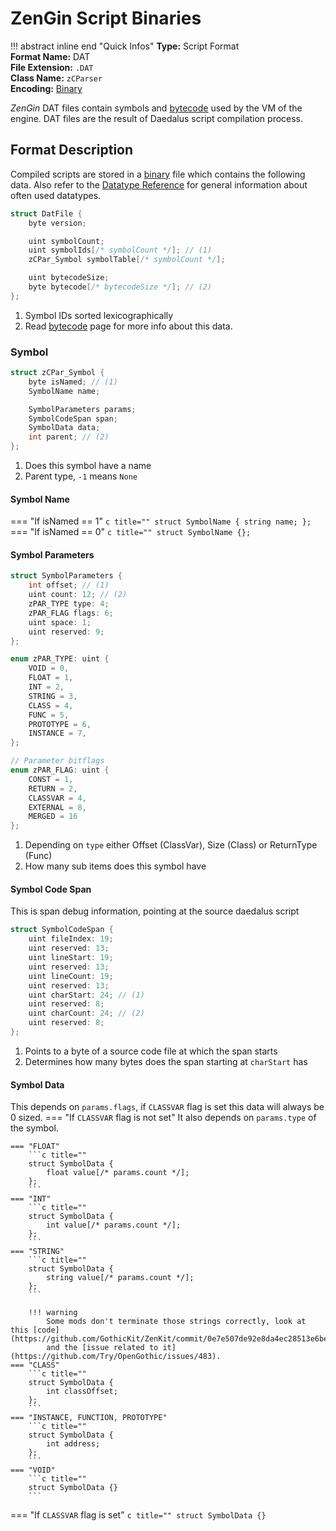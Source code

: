 # ZenGin Script Binaries

!!! abstract inline end "Quick Infos"
    **Type:** Script Format<br/>
    **Format Name:** DAT<br/>
    **File Extension:** `.DAT`<br/>
    **Class Name:** `zCParser`<br/>
    **Encoding:** [Binary](../encodings/binary.md)<br/>

*ZenGin* DAT files contain symbols and [bytecode](./bytecode.md) used by the VM of the engine.
DAT files are the result of Daedalus script compilation process.

## Format Description

Compiled scripts are stored in a [binary](../encodings/binary.md) file which contains the following data. Also refer to the
[Datatype Reference](../datatypes.md) for general information about often used datatypes.

```c title="DAT Structure"
struct DatFile {
    byte version;

    uint symbolCount;
    uint symbolIds[/* symbolCount */]; // (1)
    zCPar_Symbol symbolTable[/* symbolCount */];

    uint bytecodeSize;
    byte bytecode[/* bytecodeSize */]; // (2)
};
```

1. Symbol IDs sorted lexicographically
2. Read [bytecode](./bytecode.md) page for more info about this data.

### Symbol

```c title=""
struct zCPar_Symbol {
    byte isNamed; // (1) 
    SymbolName name;

    SymbolParameters params;
    SymbolCodeSpan span;
    SymbolData data;
    int parent; // (2)
};
```

1. Does this symbol have a name
2. Parent type, `-1` means `None`

#### Symbol Name

=== "If isNamed == 1"
    ```c title=""
    struct SymbolName {
        string name;
    };
    ```
=== "If isNamed == 0"
    ```c title=""
    struct SymbolName {};
    ```

#### Symbol Parameters

```c title=""
struct SymbolParameters {
    int offset; // (1)
    uint count: 12; // (2)
    zPAR_TYPE type: 4;
    zPAR_FLAG flags: 6;
    uint space: 1;
    uint reserved: 9;
};

enum zPAR_TYPE: uint {
    VOID = 0,
    FLOAT = 1,
    INT = 2,
    STRING = 3,
    CLASS = 4,
    FUNC = 5,
    PROTOTYPE = 6,
    INSTANCE = 7,
};

// Parameter bitflags
enum zPAR_FLAG: uint {
    CONST = 1,
    RETURN = 2,
    CLASSVAR = 4,
    EXTERNAL = 8,
    MERGED = 16
};
```

1. Depending on `type` either Offset (ClassVar), Size (Class) or ReturnType (Func)
2. How many sub items does this symbol have

#### Symbol Code Span
This is span debug information, pointing at the source daedalus script

```c title=""
struct SymbolCodeSpan {
    uint fileIndex: 19;
    uint reserved: 13;
    uint lineStart: 19;
    uint reserved: 13;
    uint lineCount: 19;
    uint reserved: 13;
    uint charStart: 24; // (1)
    uint reserved: 8;
    uint charCount: 24; // (2)
    uint reserved: 8;
};
```

1. Points to a byte of a source code file at which the span starts
2. Determines how many bytes does the span starting at `charStart` has

#### Symbol Data

This depends on `params.flags`, if `CLASSVAR` flag is set this data will always be 0 sized.
=== "If `CLASSVAR` flag is not set"
    It also depends on `params.type` of the symbol.

    === "FLOAT"
        ```c title=""
        struct SymbolData {
            float value[/* params.count */];
        };
        ```
    === "INT"
        ```c title=""
        struct SymbolData {
            int value[/* params.count */];
        };
        ```
    === "STRING"
        ```c title=""
        struct SymbolData {
            string value[/* params.count */];
        };
        ```

        !!! warning
            Some mods don't terminate those strings correctly, look at this [code](https://github.com/GothicKit/ZenKit/commit/0e7e507de92e8da4ec28513e6be56e4043329990)
            and the [issue related to it](https://github.com/Try/OpenGothic/issues/483).
    === "CLASS"
        ```c title=""
        struct SymbolData {
            int classOffset;
        };
        ```
    === "INSTANCE, FUNCTION, PROTOTYPE"
        ```c title=""
        struct SymbolData {
            int address;
        };
        ```
    === "VOID"
        ```c title=""
        struct SymbolData {}
        ```

=== "If `CLASSVAR` flag is set"
    ```c title=""
    struct SymbolData {}
    ```

